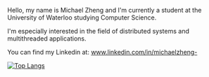 Hello, my name is Michael Zheng and I'm currently a student at the University of Waterloo studying Computer Science.

I'm especially interested in the field of distributed systems and multithreaded applications.

You can find my Linkedin at: www.linkedin.com/in/michaelzheng-


[![Top Langs](https://github-readme-stats.vercel.app/api/top-langs/?username=michaelzheng67)](https://github.com/anuraghazra/github-readme-stats)
